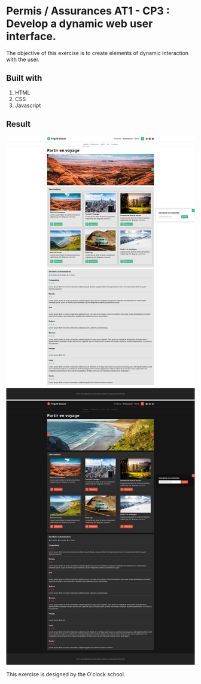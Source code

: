 # Permis / Assurances AT1 - CP3 : Develop a dynamic web user interface.

The objective of this exercise is to create elements of dynamic interaction with the user.

## Built with

1. HTML
2. CSS
3. Javascript

## Result

![Result](./docs/tripodvisor_white.png)
![Result](./docs/tripodvisor.png)

This exercise is designed by the O'clock school.

